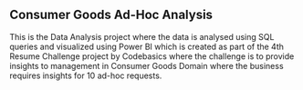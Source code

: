 Consumer Goods Ad-Hoc Analysis
------------------------------
This is the Data Analysis project where the data is analysed using SQL queries and visualized using Power BI which is created as part of the 4th Resume Challenge project by Codebasics
where the challenge is to provide insights to management in Consumer Goods Domain where the business requires insights for 10 ad-hoc requests.
